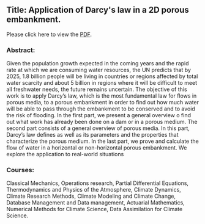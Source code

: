 ## Title: Application of Darcy's law in a 2D porous embankment.

 Please click here to view the [PDF](https://github.com/RegisKonan/UFHB_master_Fluid_mechanics/blob/de3010f678c0c415a31febce928c854c6a36ac49/Memoire_Djaha_Regis.pdf).
 
### Abstract: 

Given the population growth expected in the coming years and the rapid rate at which we are consuming water resources, the UN predicts that by 2025, 1.8 billion people will be living in countries or regions affected by total water scarcity and about 5 billion in regions where it will be difficult to meet all freshwater needs, the future remains uncertain. The objective of this work is to apply Darcy’s law, which is the most fundamental law for flows in porous media, to a porous
embankment in order to find out how much water will be able to pass through the embankment to be conserved and to avoid the risk of flooding. In the first part, we present a general overview o find out what work has already been done on a dam or in a porous medium. The second part consists of a general overview of porous media. In this part, Darcy’s law defines as well as its parameters and the properties that characterize the porous medium. In the last part, we prove and calculate the flow of water in a horizontal or non-horizontal porous embankment. We explore the application to real-world situations


### Courses: 
Classical Mechanics, Operations research, Partial Differential Equations, Thermodynamics and Physics of the Atmosphere, Climate Dynamics, Climate Research Methods, Climate Modeling and Climate
Change, Database Management and Data management, Actuarial Mathematics, Numerical Methods for Climate Science, Data Assimilation for Climate Science.
